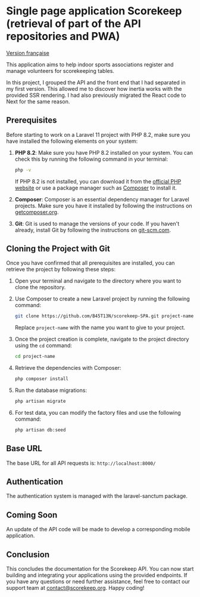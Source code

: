 # Single page application Scorekeep (retrieval of part of the API repositories and PWA)

[Version française](/README.md)

This application aims to help indoor sports associations register and manage volunteers for scorekeeping tables.

In this project, I grouped the API and the front end that I had separated in my first version.
This allowed me to discover how inertia works with the provided SSR rendering.
I had also previously migrated the React code to Next for the same reason.

## Prerequisites

Before starting to work on a Laravel 11 project with PHP 8.2, make sure you have installed the following elements on your system:

1. **PHP 8.2**: Make sure you have PHP 8.2 installed on your system. You can check this by running the following command in your terminal:

    ```bash
    php -v
    ```

    If PHP 8.2 is not installed, you can download it from the [official PHP website](https://www.php.net/downloads.php) or use a package manager such as [Composer](https://getcomposer.org/) to install it.

2. **Composer**: Composer is an essential dependency manager for Laravel projects. Make sure you have it installed by following the instructions on [getcomposer.org](https://getcomposer.org/download/).

3. **Git**: Git is used to manage the versions of your code. If you haven't already, install Git by following the instructions on [git-scm.com](https://git-scm.com/book/en/v2/Getting-Started-Installing-Git).

## Cloning the Project with Git

Once you have confirmed that all prerequisites are installed, you can retrieve the project by following these steps:

1. Open your terminal and navigate to the directory where you want to clone the repository.

2. Use Composer to create a new Laravel project by running the following command:

    ```bash
    git clone https://github.com/B45T13N/scorekeep-SPA.git project-name
    ```

    Replace `project-name` with the name you want to give to your project.

3. Once the project creation is complete, navigate to the project directory using the `cd` command:

    ```bash
    cd project-name
    ```

4. Retrieve the dependencies with Composer:

    ```bash
    php composer install
    ```

5. Run the database migrations:

    ```bash
    php artisan migrate
    ```

6. For test data, you can modify the factory files and use the following command:

    ```bash
    php artisan db:seed
    ```

## Base URL

The base URL for all API requests is: `http://localhost:8000/`

## Authentication

The authentication system is managed with the laravel-sanctum package.

## Coming Soon

An update of the API code will be made to develop a corresponding mobile application.

## Conclusion

This concludes the documentation for the Scorekeep API. You can now start building and integrating your applications using the provided endpoints. If you have any questions or need further assistance, feel free to contact our support team at contact@scorekeep.org. Happy coding!
